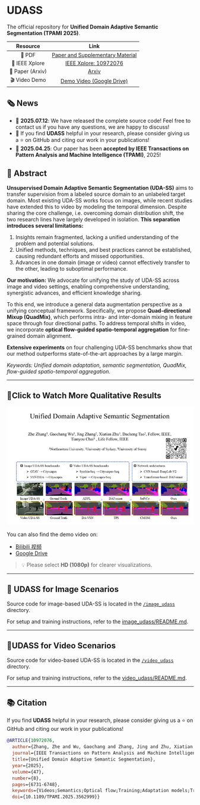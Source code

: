 # UDASS

The official repository for **Unified Domain Adaptive Semantic Segmentation (TPAMI 2025)**.

|    Resource     |                                                             Link                                                             |
| :-------------: | :--------------------------------------------------------------------------------------------------------------------------: |
|      📄 PDF      | [Paper and Supplementary Material](https://github.com/ZHE-SAPI/UDASS/blob/master/Paper%20and%20Supplementary%20Material.pdf) |
|  📄 IEEE Xplore  |                            [IEEE Xplore: 10972076](https://ieeexplore.ieee.org/document/10972076)                            |
| 📄 Paper (Arxiv) |                                          [Arxiv](https://arxiv.org/abs/2311.13254)                                           |
|  🎬 Video Demo   |       [Demo Video (Google Drive)](https://drive.google.com/file/d/1OT5GtsbC0CcW6aydBL27ADjve95YE5oj/view?usp=sharing)        |

## 🗞️ News

- 🎉 **2025.07.12**: We have released the complete source code! Feel free to contact us if you have any questions, we are happy to discuss!
- 🎉 If you find **UDASS** helpful in your research, please consider giving us a ⭐ on GitHub and citing our work in your publications!
- 🎉 **2025.04.25**: Our paper has been **accepted by IEEE Transactions on Pattern Analysis and Machine Intelligence (TPAMI)**, 2025!

## 📝 Abstract

**Unsupervised Domain Adaptive Semantic Segmentation (UDA-SS)** aims to transfer supervision from a labeled source domain to an unlabeled target domain. Most existing UDA-SS works focus on images, while recent studies have extended this to video by modeling the temporal dimension. Despite sharing the core challenge, i.e. overcoming domain distribution shift, the two research lines have largely developed in isolation. **This separation introduces several limitations:**

1. Insights remain fragmented, lacking a unified understanding of the problem and potential solutions.
2. Unified methods, techniques, and best practices cannot be established, causing redundant efforts and missed opportunities.
3. Advances in one domain (image or video) cannot effectively transfer to the other, leading to suboptimal performance.

**Our motivation:** We advocate for unifying the study of UDA-SS across image and video settings, enabling comprehensive understanding, synergistic advances, and efficient knowledge sharing.

To this end, we introduce a general data augmentation perspective as a unifying conceptual framework. Specifically, we propose **Quad-directional Mixup (QuadMix)**, which performs intra- and inter-domain mixing in feature space through four directional paths. To address temporal shifts in video, we incorporate **optical flow-guided spatio-temporal aggregation** for fine-grained domain alignment.

**Extensive experiments** on four challenging UDA-SS benchmarks show that our method outperforms state-of-the-art approaches by a large margin.

*Keywords: Unified domain adaptation, semantic segmentation, QuadMix, flow-guided spatio-temporal aggregation.*

---

## 🧩Click to Watch More Qualitative Results

[![Watch demo video](https://github.com/ZHE-SAPI/UDASS/blob/master/Unified-UDASS.jpg)](https://youtu.be/DgrZYkebhs0)

You can also find the demo video on:

- [Bilibili 视频](https://www.bilibili.com/video/BV1ZgtMejErB/?vd_source=ae767173839d1c3a41173ad40cc34d53)
- [Google Drive](https://drive.google.com/file/d/1OT5GtsbC0CcW6aydBL27ADjve95YE5oj/view?usp=sharing)

> 💡 Please select **HD (1080p)** for clearer visualizations.

---

## 🧩 UDASS for Image Scenarios

Source code for image-based UDA-SS is located in the [`/image_udass`](https://github.com/ZHE-SAPI/UDASS/tree/master/image_udass) directory.

For setup and training instructions, refer to the [image_udass/README.md](https://github.com/ZHE-SAPI/UDASS/tree/master/image_udass/seg/README.md).

---

## 🧩UDASS for Video Scenarios

Source code for video-based UDA-SS is located in the [`/video_udass`](https://github.com/ZHE-SAPI/UDASS/tree/master/video_udass) directory.

For setup and training instructions, refer to the [video_udass/README.md](https://github.com/ZHE-SAPI/UDASS/tree/master/video_udass/VIDEO/README.md).

---

## 📚 Citation

If you find **UDASS** helpful in your research, please consider giving us a ⭐ on GitHub and citing our work in your publications!

```bibtex
@ARTICLE{10972076,
  author={Zhang, Zhe and Wu, Gaochang and Zhang, Jing and Zhu, Xiatian and Tao, Dacheng and Chai, Tianyou},
  journal={IEEE Transactions on Pattern Analysis and Machine Intelligence},
  title={Unified Domain Adaptive Semantic Segmentation},
  year={2025},
  volume={47},
  number={8},
  pages={6731-6748},
  keywords={Videos;Semantics;Optical flow;Training;Adaptation models;Transformers;Optical mixing;Artificial intelligence;Semantic segmentation;Minimization;Unsupervised domain adaptation;semantic segmentation;unified adaptation;domain mixup},
  doi={10.1109/TPAMI.2025.3562999}}
```
